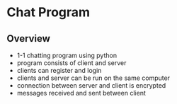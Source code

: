# Chat Program

## Overview
* 1-1 chatting program using python
* program consists of client and server
* clients can register and login
* clients and server can be run on the same computer
* connection between server and client is encrypted
* messages received and sent between client



